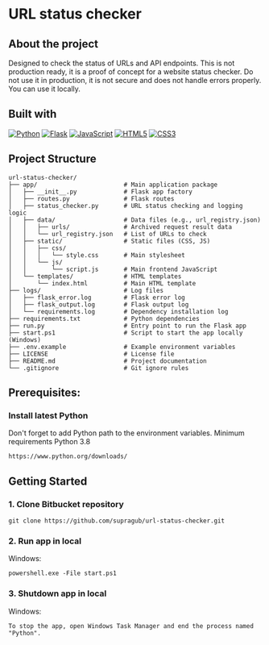 # URL status checker

## About the project

Designed to check the status of URLs and API endpoints. This is not production ready, it is a proof of concept for a website status checker. Do not use it in production, it is not secure and does not handle errors properly. You can use it locally.

## Built with

[![Python][Python]][Python-url]
[![Flask][Flask]][Flask-url]
[![JavaScript][JavaScript]][JavaScript-url]
[![HTML5][HTML5]][HTML5-url]
[![CSS3][CSS3]][CSS3-url]

## Project Structure

```
url-status-checker/
├── app/                        # Main application package
│   ├── __init__.py             # Flask app factory
│   ├── routes.py               # Flask routes
│   ├── status_checker.py       # URL status checking and logging logic
│   ├── data/                   # Data files (e.g., url_registry.json)
│   │   ├── urls/               # Archived request result data
│   │   └── url_registry.json   # List of URLs to check
│   ├── static/                 # Static files (CSS, JS)
│   │   ├── css/
│   │   │   └── style.css       # Main stylesheet
│   │   └── js/
│   │       └── script.js       # Main frontend JavaScript
│   └── templates/              # HTML templates
│       └── index.html          # Main HTML template
├── logs/                       # Log files
│   ├── flask_error.log         # Flask error log
│   ├── flask_output.log        # Flask output log
│   └── requirements.log        # Dependency installation log
├── requirements.txt            # Python dependencies
├── run.py                      # Entry point to run the Flask app
├── start.ps1                   # Script to start the app locally (Windows)
├── .env.example                # Example environment variables
├── LICENSE                     # License file
├── README.md                   # Project documentation
└── .gitignore                  # Git ignore rules
```

## Prerequisites:

### Install latest Python

Don't forget to add Python path to the environment variables.
Minimum requirements Python 3.8

```
https://www.python.org/downloads/
```

## Getting Started

### 1. Clone Bitbucket repository

```
git clone https://github.com/supragub/url-status-checker.git
```

### 2. Run app in local

Windows:

```
powershell.exe -File start.ps1
```

### 3. Shutdown app in local

Windows:
```
To stop the app, open Windows Task Manager and end the process named "Python".
```

[Python]: https://img.shields.io/badge/python-3670A0?style=for-the-badge&logo=python&logoColor=ffdd54
[Python-url]: https://www.python.org/
[Flask]: https://img.shields.io/badge/flask-000000?style=for-the-badge&logo=flask&logoColor=white
[Flask-url]: https://flask.palletsprojects.com/
[JavaScript]: https://img.shields.io/badge/javascript-000000?style=for-the-badge&logo=javascript&logoColor=white
[JavaScript-url]: https://www.javascript.com/
[HTML5]: https://img.shields.io/badge/html5-000000?style=for-the-badge&logo=html5&logoColor=white
[HTML5-url]: https://html.spec.whatwg.org/
[CSS3]: https://img.shields.io/badge/css3-000000?style=for-the-badge&logo=css3&logoColor=white
[CSS3-url]: https://www.w3.org/Style/CSS/Overview.en.html